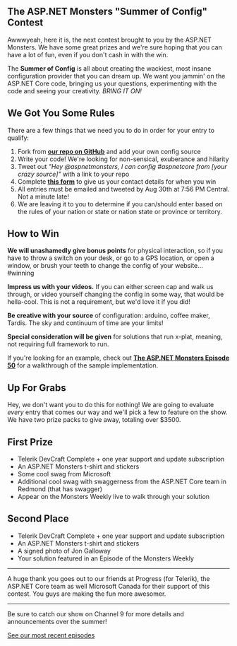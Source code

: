 ## The ASP.NET Monsters "Summer of Config" Contest
Awwwyeah, here it is, the next contest brought to you by the ASP.NET Monsters. We have some great prizes and we're sure hoping that you can have a lot of fun, even if you don't cash in with the win.

The **Summer of Config** is all about creating the wackiest, most insane configuration provider that you can dream up. We want you jammin' on the ASP.NET Core code, bringing us your questions, experimenting with the code and seeing your creativity. _BRING IT ON!_
<!-- more -->

## We Got You Some Rules
There are a few things that we need you to do in order for your entry to qualify:
 1. Fork from **[our repo on GitHub](https://github.com/AspNetMonsters/SummerOfConfig)** and add your own config source
 2. Write your code! We're looking for non-sensical, exuberance and hilarity
 3. Tweet out _"Hey @aspnetmonsters, I can config #aspnetcore from [your crazy source]"_ with a link to your repo
 4. Complete **[this form](https://1drv.ms/xs/s!ApqEj6IwdD1GmMMA92_UrVJuGkLwVw)** to give us your contact details for when you win
 5. All entries must be emailed and tweeted by Aug 30th at 7:56 PM Central. Not a minute late!
 6. We are leaving it to you to determine if you can/should enter based on the rules of your nation or state or nation state or province or territory.

## How to Win
 **We will unashamedly give bonus points** for physical interaction, so if you have to throw a switch on your desk, or go to a GPS location, or open a window, or brush your teeth to change the config of your website... #winning

 **Impress us with your videos.** If you can either screen cap and walk us through, or video yourself changing the config in some way, that would be hella-cool. This is not a requirement, but we'd love it if you did!
 
 **Be creative with your source** of configuration: arduino, coffee maker, Tardis. The sky and continuum of time are your limits!
 
 **Special consideration will be given** for solutions that run x-plat, meaning, not requiring full framework to run.

If you're looking for an example, check out **[The ASP.NET Monsters Episode 50](https://channel9.msdn.com/Series/aspnetmonsters/ASPNET-Monsters-Episode-50-Configuration-From-Any-Source-in-ASPNET-Core)** for a walkthrough of the sample implementation.

## Up For Grabs
Hey, we don't want you to do this for nothing! We are going to evaluate _every_ entry that comes our way and we'll pick a few to feature on the show. We have two prize packs to give away, totaling over $3500.

## First Prize
  - Telerik DevCraft Complete + one year support and update subscription
  - An ASP.NET Monsters t-shirt and stickers
  - Some cool swag from Microsoft 
  - Additional cool swag with swaggerness from the ASP.NET Core team in Redmond (that has swagger)
  - Appear on the Monsters Weekly live  to walk through your solution

## Second Place
  - Telerik DevCraft Complete + one year support and update subscription
  - An ASP.NET Monsters t-shirt and stickers
  - A signed photo of Jon Galloway
  - Your solution featured in an Episode of the Monsters Weekly

---

A huge thank you goes out to our friends at Progress (for Telerik), the ASP.NET Core team as well Microsoft Canada for their support of this contest. You guys are making the fun more awesomer.

---

Be sure to catch our show on Channel 9 for more details and announcements over the summer!

[See our most recent episodes](https://channel9.msdn.com/Series/aspnetmonsters?sort=recent#tab_sortBy_recent)

